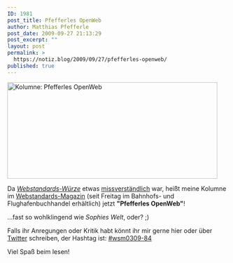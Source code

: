 ```yaml
---
ID: 1981
post_title: Pfefferles OpenWeb
author: Matthias Pfefferle
post_date: 2009-09-27 21:13:29
post_excerpt: ""
layout: post
permalink: >
  https://notiz.blog/2009/09/27/pfefferles-openweb/
published: true
---
```

<img src="http://notiz.blog/wp-content/uploads/2009/09/pfefferles-openweb.jpg" alt="Kolumne: Pfefferles OpenWeb" title="Kolumne: Pfefferles OpenWeb" width="480" height="220" class="aligncenter size-full wp-image-1996" />

Da <em><a href="http://notiz.blog/2009/07/14/webstandards-kolumne/">Webstandards-Würze</a></em> etwas <a href="http://notiz.blog/2009/07/14/webstandards-kolumne/#comment-37746">missverständlich</a> war, heißt meine Kolumne im <a href="http://www.webstandards-magazin.de/index.php/index/03-09-frameworks">Webstandards-Magazin</a> (seit Freitag im Bahnhofs- und Flughafenbuchhandel erhältlich) jetzt <strong>"Pfefferles OpenWeb"</strong>!

...fast so wohlklingend wie <em>Sophies Welt</em>, oder? ;)

Falls ihr Anregungen oder Kritik habt könnt ihr mir gerne hier oder über <a href="http://twitter.com/pfefferle">Twitter</a> schreiben, der Hashtag ist: <a href="http://search.twitter.com/search?q=%23wsm0309-84">#wsm0309-84</a>

Viel Spaß beim lesen!